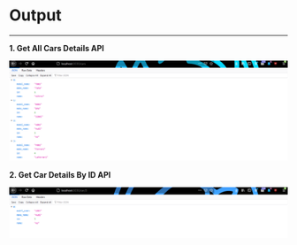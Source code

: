 # Output
---------

__1. Get All Cars Details API__

![Get All Cars Details Image](https://github.com/SnehGhetiya/NodeJS_Assignments/blob/master/Assignment_2/SS_1.png)

__2. Get Car Details By ID API__

![Get Car Details By ID](https://github.com/SnehGhetiya/NodeJS_Assignments/blob/master/Assignment_2/SS_2.png)
